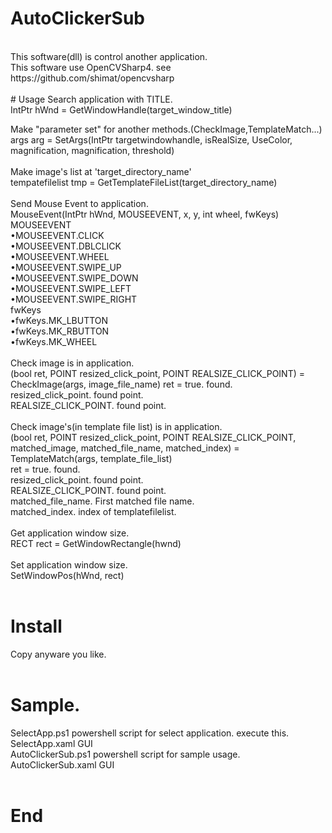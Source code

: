 # AutoClickerSub
<br>
This software(dll) is control another application.<br>
This software use OpenCVSharp4. see https://github.com/shimat/opencvsharp
<br><br>
# Usage
Search application with TITLE.<br>
IntPtr hWnd = GetWindowHandle(target_window_title)<br>

Make "parameter set" for another methods.(CheckImage,TemplateMatch...)<br>
args arg = SetArgs(IntPtr targetwindowhandle, isRealSize, UseColor, magnification, magnification, threshold)<br>
<br>
Make image's list at 'target_directory_name'<br>
tempatefilelist tmp = GetTemplateFileList(target_directory_name)<br>
<br>
Send Mouse Event to application.<br>
MouseEvent(IntPtr hWnd, MOUSEEVENT, x, y, int wheel, fwKeys)<br>
MOUSEEVENT<br>
•MOUSEEVENT.CLICK<br>
•MOUSEEVENT.DBLCLICK<br>
•MOUSEEVENT.WHEEL<br>
•MOUSEEVENT.SWIPE_UP<br>
•MOUSEEVENT.SWIPE_DOWN<br>
•MOUSEEVENT.SWIPE_LEFT<br>
•MOUSEEVENT.SWIPE_RIGHT<br>
fwKeys<br>
•fwKeys.MK_LBUTTON<br>
•fwKeys.MK_RBUTTON<br>
•fwKeys.MK_WHEEL<br>
<br>
Check image is in application.<br>
(bool ret, POINT resized_click_point, POINT REALSIZE_CLICK_POINT) = CheckImage(args, image_file_name)
ret = true. found.<br>
resized_click_point. found point.<br>
REALSIZE_CLICK_POINT. found point.<br>
<br>
Check image's(in template file list) is in application.<br>
 (bool ret, POINT resized_click_point, POINT REALSIZE_CLICK_POINT, matched_image, matched_file_name, matched_index) = TemplateMatch(args, template_file_list)<br>
ret = true. found.<br>
resized_click_point. found point.<br>
REALSIZE_CLICK_POINT. found point.<br>
matched_file_name. First matched file name.<br>
matched_index. index of templatefilelist.<br>
<br>
Get application window size.<br>
RECT rect = GetWindowRectangle(hwnd)<br>
<br>
Set application window size.<br>
SetWindowPos(hWnd, rect)<br>
<br>
# Install
Copy anyware you like.<br>
<br>
# Sample.
SelectApp.ps1 powershell script for select application. execute this.<br>
SelectApp.xaml GUI<br>
AutoClickerSub.ps1 powershell script for sample usage.<br>
AutoClickerSub.xaml GUI<br>
<br>
# End
